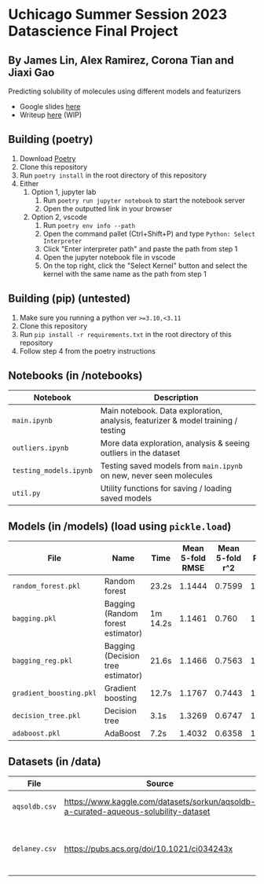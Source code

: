 # Uchicago Summer Session 2023 Datascience Final Project

## By James Lin, Alex Ramirez, Corona Tian and Jiaxi Gao

Predicting solubility of molecules using different models and featurizers

- Google slides [here](https://docs.google.com/presentation/d/1AsLmARh14S6VrX4i22SRakJaMcos_oLuE3odWVhBWAA/edit?usp=sharing)
- Writeup [here](https://docs.google.com/document/d/1fgVQPa7_vVjLtaloX6Kyowh7Ua_8eq6EjhcoLDfZ5B4/edit?usp=sharing) (WIP)

## Building (poetry)

1. Download [Poetry](https://python-poetry.org/docs/#installation)
2. Clone this repository
3. Run `poetry install` in the root directory of this repository
4. Either
   1. Option 1, jupyter lab
      1. Run `poetry run jupyter notebook` to start the notebook server
      2. Open the outputted link in your browser
   2. Option 2, vscode
      1. Run `poetry env info --path`
      2. Open the command pallet (Ctrl+Shift+P) and type `Python: Select Interpreter`
      3. Click "Enter interpreter path" and paste the path from step 1
      4. Open the jupyter notebook file in vscode
      5. On the top right, click the "Select Kernel" button and select the kernel with the same name as the path from step 1

## Building (pip) (untested)

1. Make sure you running a python ver `>=3.10,<3.11`
2. Clone this repository
3. Run `pip install -r requirements.txt` in the root directory of this repository
4. Follow step 4 from the poetry instructions

## Notebooks (in /notebooks)

| Notebook               | Description                                                                      |
| ---------------------- | -------------------------------------------------------------------------------- |
| `main.ipynb`           | Main notebook. Data exploration, analysis, featurizer & model training / testing |
| `outliers.ipynb`       | More data exploration, analysis & seeing outliers in the dataset                 |
| `testing_models.ipynb` | Testing saved models from `main.ipynb` on new, never seen molecules              |
| `util.py`              | Utility functions for saving / loading saved models                              |

## Models (in /models) (load using `pickle.load`)

| File                    | Name                              | Time     | Mean 5-fold RMSE | Mean 5-fold r^2 | RMSE   | r^2    |
| ----------------------- | --------------------------------- | -------- | ---------------- | --------------- | ------ | ------ |
| `random_forest.pkl`     | Random forest                     | 23.2s    | 1.1444           | 0.7599          | 1.1474 | 0.7683 |
| `bagging.pkl`           | Bagging (Random forest estimator) | 1m 14.2s | 1.1461           | 0.760           | 1.1529 | 0.7660 |
| `bagging_reg.pkl`       | Bagging (Decision tree estimator) | 21.6s    | 1.1466           | 0.7563          | 1.1565 | 0.7646 |
| `gradient_boosting.pkl` | Gradient boosting                 | 12.7s    | 1.1767           | 0.7443          | 1.2129 | 0.7411 |
| `decision_tree.pkl`     | Decision tree                     | 3.1s     | 1.3269           | 0.6747          | 1.3840 | 0.6629 |
| `adaboost.pkl`          | AdaBoost                          | 7.2s     | 1.4032           | 0.6358          | 1.4327 | 0.6387 |

## Datasets (in /data)

| File                         | Source                                                                                                       | Description                                  |
| ---------------------------- | ------------------------------------------------------------------------------------------------------------ | -------------------------------------------- |
| `aqsoldb.csv`                | <https://www.kaggle.com/datasets/sorkun/aqsoldb-a-curated-aqueous-solubility-dataset>                        | Main training dataset                        |
| `delaney.csv`                | <https://pubs.acs.org/doi/10.1021/ci034243x>                                                                 | 18 extra unique molecules for testing models |
